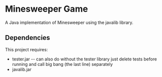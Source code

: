 # Minesweeper Game

A Java implementation of Minesweeper using the javalib library.

## Dependencies
This project requires:
- tester.jar -- can also do without the tester library just delete tests before running and call big bang (the last line) separately
- javalib.jar

